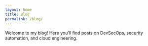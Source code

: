 ```yaml
---
layout: home
title: Blog
permalink: /blog/
---
```


Welcome to my blog! Here you'll find posts on DevSecOps, security automation, and cloud engineering.
